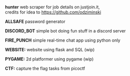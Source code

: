 **hunter**
web scraper for job details on justjoin.it,<br> credits for idea to https://github.com/odziminski

**ALLSAFE**
password generator

**DISCORD_BOT**
simple bot doing fun stuff in a discord server

**FIRE_PUNCH**
simple real-time chat app using python only

**WEBSITE:**
website using flask and SQL (wip)

**PYGAME:**
2d platformer using pygame (wip)

**CTF:**
capture the flag tasks from picoctf
